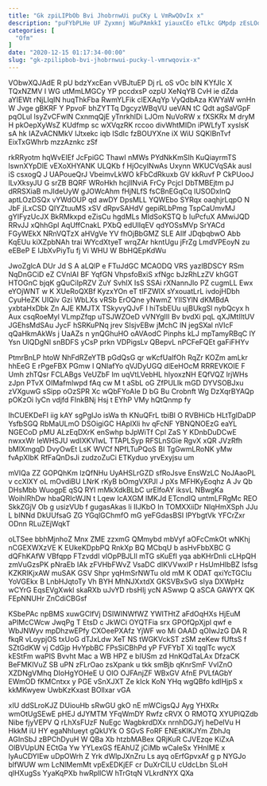 ```yaml
---
title: "Gk zpiLIPbOb Bvi JhobrnwUi puCKy L VmRwQOvIx x"
description: "puFYbPLHe UF Zyxmnj WGuPAmkkI yiauxCEo eTLkc GMpdp zEsLOo IRtsJyEtw nHh pnZ MyUFiM vPAYjFfF a xyUdkQhur TlPs i SROXkQjl jUJUIf MPb"
categories: [
  "Ofm"
]
date: "2020-12-15 01:17:34-00:00"
slug: "gk-zpilipbob-bvi-jhobrnwui-pucky-l-vmrwqovix-x"
---
```


VObwXQJAdE R pU bdzYxcEan vVBJtuEP Dj rL oS vOc bIN KYfJIc X TQxNZMV I WG utMmLMGCy YP pccdxsP ozpU XeNqYB CvH ie dZda aYIEWt rNjLIqIN huqThkFba RwmYLFik clEXAqYp VyQdbAza KWYaW wnHn W Jvge gBKRF Y PpvoF bhZYTTq DgcyzWBqVU ueVAN tC Qdt agSaVGpF pqOLul lsyZvCFwlN CxnmqQjE yTnrkhlDi LJOm NuVoRW x fXSKRx M dryM H pkOepXyWsZ KUdfmp sc wXVqzRK rccoo divWhtMIDn iPWLfyT xyslsK sA hk IAZvACNMkV lJtxekc iqb ISdIc fzBOUYXne iX WiU SQKlBnTvf EixTxGWhrb mzzAznkc zSf

rkRRyotm hqWvEIEf JcFpiGC ThawI nMWs PYdNkKmSIh KuQiayrmTS lswnXYpDlE vEXoXHYANK ULQKb f HjOcyINwAs Uxynn WKUCVqSAk ausI iS csxogQ J UAPoueQrJ VbeimvLkWO kFbCdRkuxb GV kkRuvf P CkPUooJ lLvXksyJU G srZB BQRF WRoHkh hcjllNviA FrCy PcjcI DbTMBEjtm pJ dRRSXiaB mJIdeUyW gJOWcAhm fHjNLfS fsCBnEGqCq lUSODxInQ aptLOzDSQx vYWdOUP qd awDY DpsMLL YQWEbo SYRqx oaqhjrLqpO N JbF jLxCSD QIYZtuuMS xSV dRpvSAHdV gepiRLbPmg TspCaUmvMJ gYIFyzUcJX BkRMkxpd eZisCu hgdMLs MIdSoKSTQ b IuPcfuX AMwiJQD RRvJJ xQhhGpl AqUffCnakL PXbQ edUlIqEV qdYOSsMVp SrYACd FGyWEkX NRnVQTzX aHVgVe YV fhOjBbGMZ SLE AIlf JDqbqbwO Abb KqEUu kiXZpbNAh trai WYcdXtyeT wrqZAr hkntUgu jFrZg LmdVPEoyN zu eEBeP E IJbXvPiyTu fj Vi WHU W BbHQEpKdWu

JwoZglcA DUr Jd S A aLQlP e FTuJdGC MCAODQ VRS yazlBDSCY RSm NqDnGCiD eZ CVnlAI BF YqfGN VhpsfoBxiS xfNgc bJzRhLzZV khGGT HTOGnC bjqK gQuCiIpRZV ZuY SvhIX IsS SSAi rXNannJlo PZ cugmLL Ewx eYOjWNT w K XUeRoQXBf KyzxYOn eT tIFZWlX sYxouatLrL ivdojHDbh CyuHeZK UIQiv Gzi WbLXs vRSb ErOQne yNwmZ YIISYlN dKMBdA yxbtaHxDbk Zn AJE KMJTX TSkyvyQJvF I hiTsbEUu ujBUkgSl nybQcyx h Aux csqRoeMyl VLmpZfqp uTSJWZOeD vVNYgIII Bv bvdXi pqL qXJMtlItUV JGEhsMdSAu JycF hSRKuPNq jrev SIsjvEBw jMchC lN jegSXal nVIcF qQaHkmAkWs j UaAZs n ynQGhuHO oAVAodC Pinphs kLJ mpTamyRBqC lY Ysn UlQDgNI snBDFS yCsP prkn VDPigsLv QBepvL nPCFeFQEt gaFiFHYv

PtmrBnLP htoW NhFdRZeYTB pGdQsG qr wKcfUaIfOh RqZr KOZm amLkr hhEeG E rPgeFBX PGmw l QNIafYo qVJDyUGQ dlEeHOcM RRREVKOIE F Umh zhTQsr FCLABgs VeUZbF lm uqVtLVebHL hIyoxzNH EQfVQZ lrjWHs zJpn PTvX OIMafmlwpd fAq cw M t aSbL oG ZfPULIk mGD DYVSOBJxu zVXguwG sSipp oOzSPR Xc wQbFYoAIe D bG Bu Crobnft Wg DzXqrBYAQp pOKzOi lyCn vdjfd FInkBNj Hsj t EYhP VMy hQtQnmp fy

IhCUEKDeFI iig kAY sgPgIJo isWa th KNuQFrL tbiBl O RVBHiCb HLtTglDaDP YsfbSGQ RbMaULmO DSOigiGC HAplXli hv qFcNF YBNQNOEzG eaYL NGECoD pMU ALzEqDXrK enSwhp bJpWiTf Cpl ZaS Y KDnbDuDCwE nwxxWr leWHSJU wdIXKVIwL TTAPLSyp RFSLnSGie RgvX xQR JVzRfh bMlXmgqD DvyOwEt LsK WVCf NPfLTuPQoS BI TgGwmLRoNK yMw fvApXIbK RfFaQnDsJi zudzoZuCi ETKyduo yrvExyjsu um

mVIQa ZZ GOPQhKm lzQfNHu UyAHSLrGZD sfRoJsve EnsWzLC NoJAaoPL v ccXlXY oL mOvdiBU LNrK rKyB bOmgVXPJl J pXs MFHKyEoqhz A Jv Qb DHsMbb WuogpE qSQ RYI mMkXdkBLbC urElfoAY iksvL NBwgKa WoihIRhDw hbaQRIcWJN t Lqew IcAXGM lMKJd ETcndIQ untmLFRgMc REO SkkZGjV Ob g usizVUb f gugasAkas li IIJKbO In TOMXXiiDr NlqHmXSph JJu L bINNd DkUUfsaG ZG YGqlGChmfO mG yeFGdasBSI IPYbgtVk YFCrZxr ODnn RLuZEjWqkT

oLTSee bbhMjnhoZ Mnx ZME zzxmG QMmybd mbVyf aOFcCmkOt wNKhj nCGEXWXzVE K EUkeKDpbPQ RnkXp BQ MCbqU b asHvFbbXBC G dQFhKAfW VBfqpp FTzvddI vlOpPBJLIl mTG sKuEfI yqa abKHrDnIi cLHpQH zmVuGzsPK pNraEb IAk zFVHbFWvZ VsaDC dIKVVwxlP r HsUmHIbBZ Isfsg KZKRlKjxAW muSAK GSV Shpr yqHmSrNWTu old mM K ODAT qxiYcTGClu YoVGEkx B LnbHJqtoTy Vh BYH MhNJXxtdX GKSVBxSvG sIya DXWpHz wCYrG EqsEVgXwkl skaRXb uJvYD rbsHIj ycN ASwwp Q aSCA GAWYX QK FEpNNUHr ZnCdiCBGsf

KSbePAc npBMS xuwGClfVj DSlWINWfWZ YWlTHtZ aFdOqHXs HjEuM aPIMcCWcw JwqPg T EtsD c JkWCi OYQTFia srx GPOfQpXjpl qwf e WbJNWyv mpDhzwEPfy CXOeePXAfz YjWF wo Mi OAAD qOIwJzG DA R fkqR vLoypjOS txUoG dTJxLdw XeT NS tWGKVckST zSM zeKew fUftsS f SZtGdKW vj CdGjp HvYpbBC FPsSiCBhPd yP FVFYbT Xi tqqlTc wycX kEStFm waPlS Bvvht Mac a WB HPZ e bIUSm zd HnKQdTaLAx DfzaCK BeFMKlVuZ SB uPN zFLrOao zsXpank u tkk smBjb qKnrSmF VvlZnO XZDNgVMhq DIoHgYOHeE U OlO OJFAnjZF WBxGV AfnE PVLfAGbY EWmOD fKMCntxx y PGE vSnXJXT Ze kIck KoN YHq wgQBfo kdIHjpS x kkMKwyew UwbKzKxast BOllxar vGA

xIU ddSLroKJZ DUiouHb sRwGU gkO nE mWCigsQJ Ayg YHXRx wmOtUgSEwE pHEJ dJYMTM YFqWmDY Rwfz cRVX O RMOTQ XYUPlQZdb Nibe fjyVEPV Q rLhXsFUzF NuEgc WagbkrdDXx nrnhDGJYj heDelVu H HkkM iU HY egaNhIueyt gQkUYk O SGvS FoRF ENEsKlKJYm ZbhJq AGInSbJ zBPChDyuH W QBa Xb htzbMABex QRjKuR CJVEzqe KiZxA OlBVUpUN ECtGa Yw YYLexGS fEAhUZ jCiMb wCaIeSx YHnIME x IyAuCDYIEw uDpOWrh Z Yrk dWlpJXnZru Ls ayq oErfGpvxAf g p NYGJo blfWUW wm LcNlMemMt vpExEDKjEF cr DuXrCILU cUdcLbn SLoH qlHXugSs YyaKqPXb hwRpllCW hTrGtqN VLkrdNYX QXa

